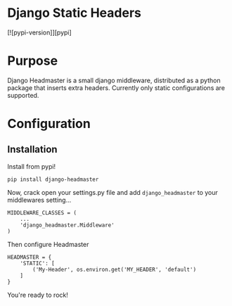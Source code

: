 # Django Static Headers

[![pypi-version]][pypi]

# Purpose

Django Headmaster is a small django middleware, distributed as a python package that 
inserts extra headers. Currently only static configurations are supported.

# Configuration

## Installation

Install from pypi!

    pip install django-headmaster

Now, crack open your settings.py file and add `django_headmaster` to your middlewares 
setting...

    MIDDLEWARE_CLASSES = (
        ...
        'django_headmaster.Middleware'
    )

Then configure Headmaster

    HEADMASTER = {
        'STATIC': [
            ('My-Header', os.environ.get('MY_HEADER', 'default')
        ]
    }

You're ready to rock!

